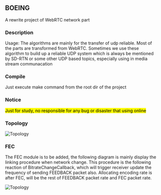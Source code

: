## BOEING

<p>A rewrite project of WebRTC network part </p>

### Description

<p>Usage: The algorithms are mainly for the transfer of udp reliable. Most of the parts are transformed from WebRTC.  Sometimes we use these algorithm to build up a reliable UDP system which is always be mentioned by SD-RTN or some other UDP based topics, especially using in media stream communacation </p>

### Compile

<p>Just execute make command from the root dir of the project</p>

### Notice

<p><mark>Just for study, no responsible for any bug or disaster that using online</mark></p>

### Topology
![Topology](https://raw.githubusercontent.com/ygliang2009/boeing/master/image/1.jpg)

### FEC
<p>The FEC module is to be added, the following diagram is mainly display the linking procedure when network change. This procedure is the following reaction of BitrateChangeCallback, which will trigger receiver update the frequency of sending FEEDBACK packet also. Allocating encoding rate is after FEC, will be the rest of FEEDBACK packet rate and FEC packet rate.</p>

![Topology](https://raw.githubusercontent.com/ygliang2009/boeing/master/image/3.jpg)
